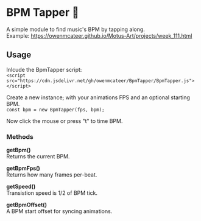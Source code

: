 # BPM Tapper 🥁
A simple module to find music's BPM by tapping along.  
Example: https://owenmcateer.github.io/Motus-Art/projects/week_111.html

## Usage
Inlcude the BpmTapper script:  
`<script src="https://cdn.jsdelivr.net/gh/owenmcateer/BpmTapper/BpmTapper.js"></script>`


Create a new instance; with your animations FPS
and an optional starting BPM.  
`const bpm = new BpmTapper(fps, bpm);`

Now click the mouse or press "t" to time BPM.

### Methods
**getBpm()**  
Returns the current BPM.

**getBpmFps()**  
Returns how many frames per-beat.

**getSpeed()**  
Transistion speed is 1/2 of BPM tick.

**getBpmOffset()**   
A BPM start offset for syncing animations.
